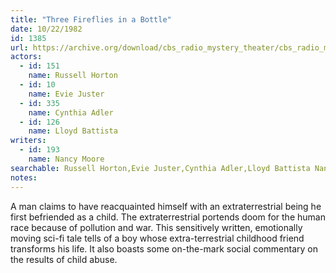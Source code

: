 ```yaml
---
title: "Three Fireflies in a Bottle"
date: 10/22/1982
id: 1385
url: https://archive.org/download/cbs_radio_mystery_theater/cbs_radio_mystery_theater-1351-1399.zip/cbs_radio_mystery_theater-1351-1399%2Fcbsrmt_1385_three_fireflies_in_a_bottle.mp3
actors:  
  - id: 151
    name: Russell Horton  
  - id: 10
    name: Evie Juster  
  - id: 335
    name: Cynthia Adler  
  - id: 126
    name: Lloyd Battista
writers:  
  - id: 193
    name: Nancy Moore
searchable: Russell Horton,Evie Juster,Cynthia Adler,Lloyd Battista Nancy Moore
notes:  
---
```

A man claims to have reacquainted himself with an extraterrestrial being he first befriended as a child. The extraterrestrial portends doom for the human race because of pollution and war. This sensitively written, emotionally moving sci-fi tale tells of a boy whose extra-terrestrial childhood friend transforms his life. It also boasts some on-the-mark social commentary on the results of child abuse.